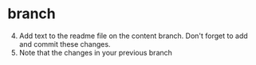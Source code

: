 # branch

4. Add text to the readme file on the content branch. Don't forget to add and commit these changes.
5. Note that the changes in your previous branch
